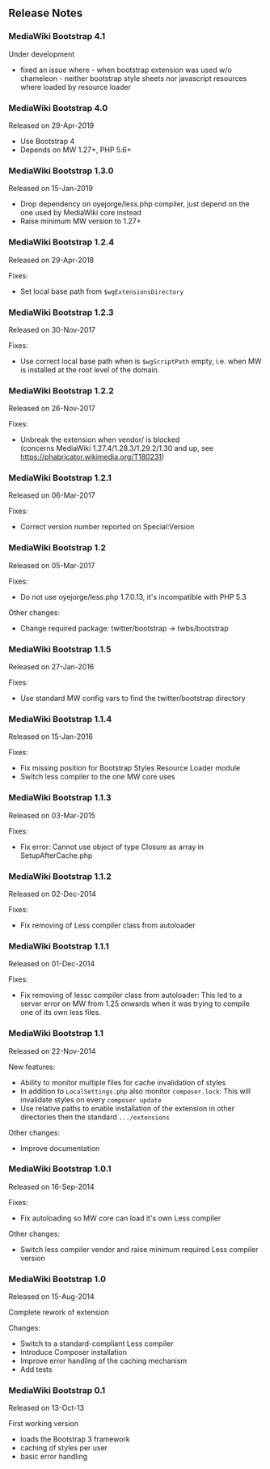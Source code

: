 ## Release Notes

### MediaWiki Bootstrap 4.1

Under development

* fixed an issue where - when bootstrap extension was used w/o chameleon - neither bootstrap style sheets nor javascript resources where loaded by resource loader

### MediaWiki Bootstrap 4.0

Released on 29-Apr-2019

* Use Bootstrap 4
* Depends on MW 1.27+, PHP 5.6+

### MediaWiki Bootstrap 1.3.0

Released on 15-Jan-2019

* Drop dependency on oyejorge/less.php compiler, just depend on the one used by
  MediaWiki core instead 
* Raise minimum MW version to 1.27+

### MediaWiki Bootstrap 1.2.4

Released on 29-Apr-2018

Fixes:
* Set local base path from `$wgExtensionsDirectory`

### MediaWiki Bootstrap 1.2.3

Released on 30-Nov-2017

Fixes:
* Use correct local base path when is `$wgScriptPath` empty, i.e. when MW is
  installed at the root level of the domain.

### MediaWiki Bootstrap 1.2.2

Released on 26-Nov-2017

Fixes:
*  Unbreak the extension when vendor/ is blocked<br>
   (concerns MediaWiki 1.27.4/1.28.3/1.29.2/1.30 and up, see https://phabricator.wikimedia.org/T180231)

### MediaWiki Bootstrap 1.2.1

Released on 06-Mar-2017

Fixes:
* Correct version number reported on Special:Version

### MediaWiki Bootstrap 1.2

Released on 05-Mar-2017

Fixes:
* Do not use oyejorge/less.php 1.7.0.13, it's incompatible with PHP 5.3

Other changes:
* Change required package: twitter/bootstrap -> twbs/bootstrap

### MediaWiki Bootstrap 1.1.5

Released on 27-Jan-2016

Fixes:
* Use standard MW config vars to find the twitter/bootstrap directory

### MediaWiki Bootstrap 1.1.4

Released on 15-Jan-2016

Fixes:
* Fix missing position for Bootstrap Styles Resource Loader module
* Switch less compiler to the one MW core uses

### MediaWiki Bootstrap 1.1.3

Released on 03-Mar-2015

Fixes:
* Fix error: Cannot use object of type Closure as array in SetupAfterCache.php

### MediaWiki Bootstrap 1.1.2

Released on 02-Dec-2014

Fixes:
* Fix removing of Less compiler class from autoloader

### MediaWiki Bootstrap 1.1.1

Released on 01-Dec-2014

Fixes:
* Fix removing of lessc compiler class from autoloader:
  This led to a server error on MW from 1.25 onwards when it was trying to
  compile one of its own less files.

### MediaWiki Bootstrap 1.1

Released on 22-Nov-2014

New features:
* Ability to monitor multiple files for cache invalidation of styles
* In addition to `LocalSettings.php` also monitor `composer.lock`: This will
  invalidate styles on every `composer update`
* Use relative paths to enable installation of the extension in other
  directories then the standard `.../extensions`

Other changes:
* Improve documentation

### MediaWiki Bootstrap 1.0.1

Released on 16-Sep-2014

Fixes:
* Fix autoloading so MW core can load it's own Less compiler

Other changes:
* Switch less compiler vendor and raise minimum required Less compiler version

### MediaWiki Bootstrap 1.0

Released on 15-Aug-2014

Complete rework of extension

Changes:
* Switch to a standard-compliant Less compiler
* Introduce Composer installation
* Improve error handling of the caching mechanism
* Add tests

### MediaWiki Bootstrap 0.1

Released on 13-Oct-13

First working version
* loads the Bootstrap 3 framework
* caching of styles per user
* basic error handling
